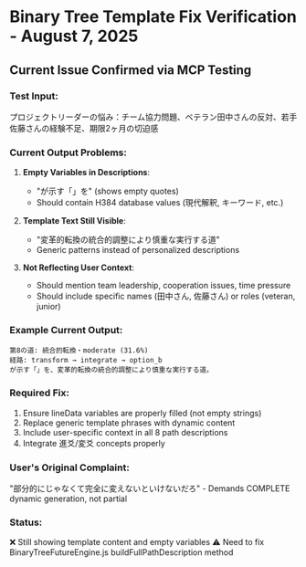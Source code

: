 # Binary Tree Template Fix Verification - August 7, 2025

## Current Issue Confirmed via MCP Testing

### Test Input:
プロジェクトリーダーの悩み：チーム協力問題、ベテラン田中さんの反対、若手佐藤さんの経験不足、期限2ヶ月の切迫感

### Current Output Problems:
1. **Empty Variables in Descriptions**: 
   - "が示す「」を" (shows empty quotes)
   - Should contain H384 database values (現代解釈, キーワード, etc.)

2. **Template Text Still Visible**:
   - "変革的転換の統合的調整により慎重な実行する道"
   - Generic patterns instead of personalized descriptions

3. **Not Reflecting User Context**:
   - Should mention team leadership, cooperation issues, time pressure
   - Should include specific names (田中さん, 佐藤さん) or roles (veteran, junior)

### Example Current Output:
```
第8の道: 統合的転換・moderate (31.6%)
経路: transform → integrate → option_b
が示す「」を、変革的転換の統合的調整により慎重な実行する道。
```

### Required Fix:
1. Ensure lineData variables are properly filled (not empty strings)
2. Replace generic template phrases with dynamic content
3. Include user-specific context in all 8 path descriptions
4. Integrate 進爻/変爻 concepts properly

### User's Original Complaint:
"部分的にじゃなくて完全に変えないといけないだろ" - Demands COMPLETE dynamic generation, not partial

### Status:
❌ Still showing template content and empty variables
⚠️  Need to fix BinaryTreeFutureEngine.js buildFullPathDescription method